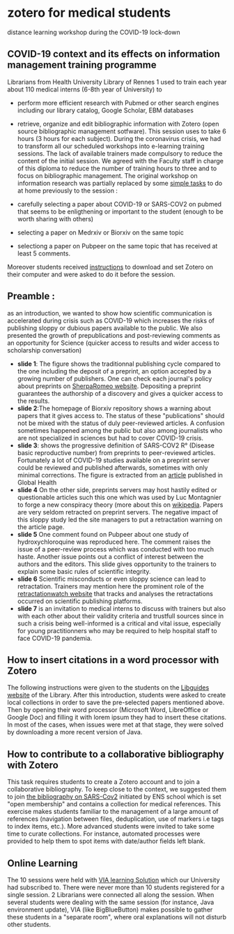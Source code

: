 # zotero for medical students
distance learning workshop during the COVID-19 lock-down

## COVID-19 context and its effects on information management training programme 

Librarians from Health University Library of Rennes 1 used to train each year about 110 medical interns (6-8th year of University) to 
- perform more efficient research with Pubmed or other search engines including our library catalog, Google Scholar, EBM databases
- retrieve, organize and edit bibliographic information with Zotero (open source bibliographic management sotfware). 
This session uses to take 6 hours (3 hours for each subject).
During the coronavirus crisis, we had to transform all our scheduled workshops into e-learning training sessions. The lack of available trainers made compulsory to reduce the content of the initial session. 
We agreed with the Faculty staff in charge of this diploma to reduce the number of training hours to three and to focus on bibliographic management.
The original workshop on information research was partially replaced by some [simple tasks](https://focus.univ-rennes1.fr/Zotero_DMG/avant_la_seance) to do at home previously to the session : 

- carefully selecting a paper about COVID-19 or SARS-COV2 on pubmed that seems to be enligthening or important to the student (enough to be worth sharing with others)
- selecting a paper on Medrxiv or Biorxiv on the same topic
- selectiong a paper on Pubpeer on the same topic that has received at least 5 comments.

Moreover students received [instructions](https://focus.univ-rennes1.fr/Zotero_DMG/installer) to download and set Zotero on their computer and were asked to do it before the session.

## Preamble : 

as an introduction, we wanted to show how scientific communication is accelerated during crisis such as COVID-19 which increases the risks of publishing sloppy or dubious papers available to the public. We also presented the growth of prepublications and post-reviewing comments as an opportunity for Science (quicker access to results and wider access to scholarship conversation)

- **slide 1**: The figure shows the traditionnal publishing cycle compared to the one including the deposit of a preprint, an option accepted by a growing number of publishers. One can check each journal's policy about preprints on [SherpaRomeo website](http://sherpa.ac.uk/romeo/index.php). Depositing a preprint guarantees the authorship of a discovery and gives a quicker access to the results. 
- **slide 2**:The homepage of Biorxiv repository shows a warning about papers that it gives access to. The status of these "publications" should not be mixed with the status of duly peer-reviewed articles. A confusion sometimes happened among the public but also among journalists who are not specialized in sciences but had to cover COVID-19 crisis.
- **slide 3**: shows the progressive definition of SARS-COV2 R° (Disease basic reproductive number) from preprints to peer-reviewed articles. Fortunately a lot of COVID-19 studies available on a preprint server could be reviewed and published afterwards, sometimes with only minimal corrections. The figure is extracted from an [article](https://www.thelancet.com/journals/langlo/article/PIIS2214-109X(20)30113-3/fulltext) published in Global Health
- **slide 4** On the other side, preprints servers may host hastily edited or questionable articles such this one which was used by Luc Montagnier to forge a new conspiracy theory (more about this on [wikipedia](https://fr.wikipedia.org/wiki/D%C3%A9sinformation_sur_la_pand%C3%A9mie_de_Covid-19#Fabrication_sur_la_base_du_virus_du_Sida). Papers are very seldom retracted on preprint servers. The negative impact of this sloppy study led the site managers to put a retractation warning on the article page.
- **slide 5** One comment found on Pubpeer about one study of hydroxychloroquine was reproduced here. The comment raises the issue of a peer-review process which was conducted with too much haste. Another issue points out a conflict of interest between the authors and the editors. This slide gives opportunity to the trainers to explain some basic rules of scientific integrity.
- **slide 6** Scientific misconducts or even sloppy science can lead to retractation. Trainers may mention here the prominent role of the [retractationwatch website](https://retractionwatch.com/2020/04/22/study-claiming-broader-spread-of-aerosolized-coronavirus-is-retracted/) that tracks and analyses the retractations occurred on scientific publishing platforms.
- **slide 7** is an invitation to medical interns to discuss with trainers but also with each other about their validity criteria and trustfull sources since in such a crisis being well-informed is a critical and vital issue, especially for young practitionners who may be required to help hospital staff to face COVID-19 pandemia.

## How to insert citations in a word processor with Zotero

The following instructions were given to the students on the [Libguides website](https://focus.univ-rennes1.fr/Zotero_DMG/pendant_la_seance) of the Library.
After this introduction, students were asked to create local collections in order to save the pre-selected papers mentioned above.
Then by opening their word processor (Microsoft Word, LibreOffice or Google Doc) and filling it with lorem ipsum they had to insert these citations. In most of the cases, when issues were met at that stage, they were solved by downloading a more recent version of Java.

## How to contribute to a collaborative bibliography with Zotero

This task requires students to create a Zotero account and to join a collaborative bibliography. To keep close to the context, we suggested them to join [the bibliography on SARS-Cov2](https://www.zotero.org/groups/2467117/documentation_relative_au_nouveau_coronavirus_sars-cov-2) initiated by ENS school which is set "open membership" and contains a collection for medical references. This exercise makes students familiar to the management of a large amount of references (navigation between files, deduplication, use of markers i.e tags to index items, etc.). More advanced students were invited to take some time to curate collections. For instance, automated processes were provided to help them to spot items with date/author fields left blank.

## Online Learning

The 10 sessions were held with [VIA learning Solution](https://e-learning.sviesolutions.com) which our University had subscribed to.
There were never more than 10 students registered for a single session. 2 Librarians were connected all along the session. When several students were dealing with the same session (for instance, Java environment update), VIA (like BigBlueButton) makes possible to gather these students in a "separate room", where oral explanations will not disturb other students.
